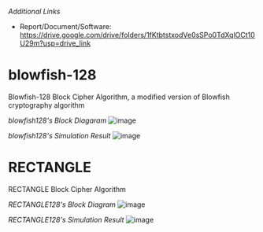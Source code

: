 _Additional Links_
- Report/Document/Software: https://drive.google.com/drive/folders/1fKtbtstxodVe0sSPo0TdXqlOCt10U29m?usp=drive_link

# blowfish-128
Blowfish-128 Block Cipher Algorithm, a modified version of Blowfish cryptography algorithm

_blowfish128's Block Diagaram_
![image](https://github.com/user-attachments/assets/b8de3b68-d3e9-48a5-a01d-2f4eb533ec5c)

_blowfish128's Simulation Result_
![image](https://github.com/user-attachments/assets/aade6d24-287e-495f-b3ee-0cc0a23aae14)

# RECTANGLE
RECTANGLE Block Cipher Algorithm

_RECTANGLE128's Block Diagram_
![image](https://github.com/user-attachments/assets/3fe061b7-9920-49d0-ae1d-a9bfaeb3d9b1)

_RECTANGLE128's Simulation Result_
![image](https://github.com/user-attachments/assets/8dbc82b4-543b-45bd-991d-845e8ed41cd9)
